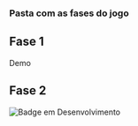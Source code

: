 ### Pasta com as fases do jogo

## Fase 1 
Demo

## Fase 2
![Badge em Desenvolvimento](http://img.shields.io/static/v1?label=STATUS&message=EM%20DESENVOLVIMENTO&color=GREEN&style=for-the-badge)
